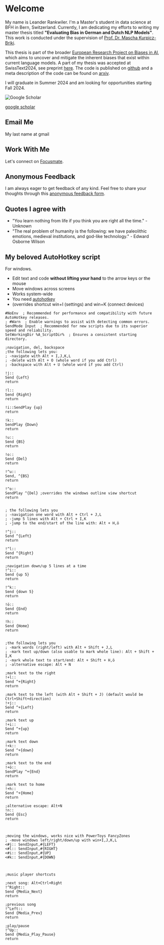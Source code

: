 # Welcome

My name is Leander Rankwiler. I'm a Master's student in data science at BFH in Bern, Switzerland. Currently, I am dedicating my efforts to writing my master thesis titled **"Evaluating Bias in German and Dutch NLP Models"**. This work is conducted under the supervision of [Prof. Dr. Mascha Kurpicz-Briki](https://www.bfh.ch/de/ueber-die-bfh/personen/diqa4uibb7gl/).

This thesis is part of the broader [European Research Project on Biases in AI](https://www.biasproject.eu/), which aims to uncover and mitigate the inherent biases that exist within current language models. A part of my thesis was accepted at SwissText2024, see preprint [here](https://www.swisstext.org/programme/). The code is published on [github](https://github.com/BFH-AMI/BIAS) and a meta description of the code can be found on [arxiv](https://arxiv.org/abs/2407.18689).

I will graduate in Summer 2024 and am looking for opportunities starting Fall 2024.

![Google Scholar]([https://commons.wikimedia.org/wiki/File:Google_Scholar_logo.svg](https://upload.wikimedia.org/wikipedia/commons/c/c7/Google_Scholar_logo.svg))

[google scholar]([https://scholar.google.com](https://scholar.google.com/citations?user=8ixNAFkAAAAJ&hl=de&oi=ao))


## Email Me
My last name at gmail

## Work With Me
Let's connect on [Focusmate](https://www.focusmate.com/i/8fGk3BDo9x).

## Anonymous Feedback
I am always eager to get feedback of any kind. Feel free to share your thoughts through this [anonymous feedback form](https://docs.google.com/forms/d/e/1FAIpQLSc5kHGNz3s1VpJfUNnJ5CHcFFq6nr33OubTdO8i8GY-7YBnnA/viewform?usp=sf_link).

## Quotes I agree with
- "You learn nothing from life if you think you are right all the time." - Unknown
- "The real problem of humanity is the following: we have paleolithic emotions, medieval institutions, and god-like technology." - Edward Osborne Wilson

## My beloved AutoHotkey script
For windows.  
- Edit text and code **without lifting your hand** to the arrow keys or the mouse
- Move windows across screens
- Works system-wide
- You need [autohotkey](https://www.autohotkey.com/)
- (overrides shortcut win+I (settings) and win+K (connect devices)

```
#NoEnv  ; Recommended for performance and compatibility with future AutoHotkey releases.
; #Warn  ; Enable warnings to assist with detecting common errors.
SendMode Input  ; Recommended for new scripts due to its superior speed and reliability.
SetWorkingDir %A_ScriptDir%  ; Ensures a consistent starting directory.

;navigation, del, backspace
;the following lets you:
; -navigate with Alt + I,J,K,L
; -delete with Alt + O (whole word if you add Ctrl)
; -backspace with Alt + U (whole word if you add Ctrl)

!j::
Send {Left}
return

!l::
Send {Right}
return

!i::SendPlay {up}
return

!k::
SendPlay {Down}
return

!u::
Send {BS}
return

!o::
Send {Del}
return

!^u::
Send, ^{BS}
return

!^o::
SendPlay ^{Del} ;overrides the windows outline view shortcut
return


; the following lets you
; -navigation one word with Alt + Ctrl + J,L
; -jump 5 lines with Alt + Ctrl + I,K
; -jump to the end/start of the line with: Alt + H,ö

!^j::
Send ^{Left}
return

!^l::
Send ^{Right}
return

;navigation down/up 5 lines at a time
!^i::
Send {up 5}
return

!^k::
Send {down 5}
return

!ö::
Send {End}
return

!h::
Send {Home}
return


;the following lets you
; -mark words (right/left) with Alt + Shift + J,L
; -mark text up/down (also usable to mark whole line): Alt + Shift + I,K
; -mark whole text to start/end: Alt + Shift + H,ö
; -alternative escape: Alt + N

;mark text to the right
!+l::
Send ^+{Right}
return

;mark text to the left (with Alt + Shift + J) (default would be Ctrl+Shift+direction)
!+j::
Send ^+{Left}
return

;mark text up
!+i::
Send ^+{up}
return

;mark text down
!+k::
Send ^+{down}
return

;mark text to the end
!+ö::
SendPlay ^+{End}
return

;mark text to home
!+h::
Send ^+{Home}
return

;alternative escape: Alt+N
!n::
Send {Esc}
return



;moving the windows, works nice with PowerToys FancyZones
; -move windows left/right/down/up with win+I,J,K,L
<#j:: SendInput,#{LEFT}
<#l:: SendInput,#{RIGHT}
<#i:: SendInput,#{UP}
<#k:: SendInput,#{DOWN}



;music player shortcuts

;next song: Alt+Ctrl+Right
!^Right:: 
Send {Media_Next}
return

;previous song
!^Left::
Send {Media_Prev}
return

;play/pause
!^Up::
Send {Media_Play_Pause}
return
```
